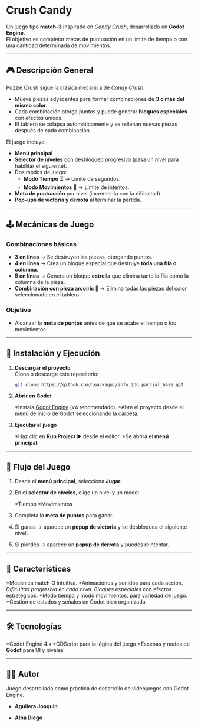 # Crush Candy

Un juego tipo **match-3** inspirado en *Candy Crush*, desarrollado en **Godot Engine**.  
El objetivo es completar metas de puntuación en un límite de tiempo o con una cantidad determinada de movimientos.

---

## 🎮 Descripción General

Puzzle Crush sigue la clásica mecánica de *Candy Crush*:

- Mueve piezas adyacentes para formar combinaciones de **3 o más del mismo color**.  
- Cada combinación otorga puntos y puede generar **bloques especiales** con efectos únicos.  
- El tablero se colapsa automáticamente y se rellenan nuevas piezas después de cada combinación.

El juego incluye:  

- **Menú principal**  
- **Selector de niveles** con desbloqueo progresivo (pasa un nivel para habilitar el siguiente).  
- Dos modos de juego:  
  - **Modo Tiempo** ⏳ → Límite de segundos.  
  - **Modo Movimientos** 🎲 → Límite de intentos.  
- **Meta de puntuación** por nivel (incrementa con la dificultad).  
- **Pop-ups de victoria y derrota** al terminar la partida.

---

## 🕹️ Mecánicas de Juego

### Combinaciones básicas

- **3 en línea** → Se destruyen las piezas, otorgando puntos.  
- **4 en línea** → Crea un bloque especial que destruye **toda una fila o columna**.  
- **5 en línea** → Genera un bloque **estrella** que elimina tanto la fila como la columna de la pieza.  
- **Combinación con pieza arcoíris 🌈** → Elimina todas las piezas del color seleccionado en el tablero.  

### Objetivo

- Alcanzar la **meta de puntos** antes de que se acabe el tiempo o los movimientos.  

---

## 📂 Instalación y Ejecución

1. **Descargar el proyecto**  
   Clona o descarga este repositorio:

   ```bash
   git clone https://github.com/joackagui/info_2do_parcial_base.git


2. **Abrir en Godot**

   *Instala [Godot Engine](https://godotengine.org/download) (v4 recomendado).
   *Abre el proyecto desde el menú de inicio de Godot seleccionando la carpeta.

3. **Ejecutar el juego**

   *Haz clic en **Run Project** ▶️ desde el editor.
   *Se abrirá el **menú principal**.

---

## 📑 Flujo del Juego

1. Desde el **menú principal**, selecciona **Jugar**.
2. En el **selector de niveles**, elige un nivel y un modo:

   *Tiempo
   *Movimientos
3. Completa la **meta de puntos** para ganar.
4. Si ganas → aparece un **popup de victoria** y se desbloquea el siguiente nivel.
5. Si pierdes → aparece un **popup de derrota** y puedes reintentar.

---

## 🌟 Características

*Mecánica match-3 intuitiva.
*Animaciones y sonidos para cada acción.
*Dificultad progresiva en cada nivel.
*Bloques especiales** con efectos estratégicos.
*Modo tiempo y modo movimientos, para variedad de juego.
*Gestión de estados y señales en Godot bien organizada.

---

## 🛠️ Tecnologías

*Godot Engine 4.x
*GDScript para la lógica del juego
*Escenas y nodos de **Godot** para UI y niveles

---

## 👨‍💻 Autor

Juego desarrollado como práctica de desarrollo de videojuegos con Godot Engine.

- **Aguilera Joaquin**

- **Alba Diego**
